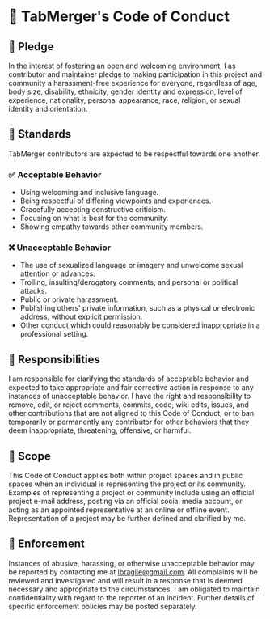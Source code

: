 # 📜 TabMerger's Code of Conduct

## 📌 Pledge

In the interest of fostering an open and welcoming environment, I as contributor and maintainer pledge to making participation in this project and
community a harassment-free experience for everyone, regardless of age, body size, disability, ethnicity, gender identity and expression, level of experience, nationality, personal appearance, race, religion, or sexual identity and orientation.

## 📏 Standards

TabMerger contributors are expected to be respectful towards one another.

### ✅ Acceptable Behavior

- Using welcoming and inclusive language.
- ​Being respectful of differing viewpoints and experiences.
- ​Gracefully accepting constructive criticism.
- ​Focusing on what is best for the community.
- ​Showing empathy towards other community members.

### ❌ Unacceptable Behavior

- The use of sexualized language or imagery and unwelcome sexual attention or advances.
- Trolling, insulting/derogatory comments, and personal or political attacks.
- Public or private harassment.
- Publishing others' private information, such as a physical or electronic address, without explicit permission.
- Other conduct which could reasonably be considered inappropriate in a professional setting.

## 📝 Responsibilities

I am responsible for clarifying the standards of acceptable behavior and expected to take appropriate and fair corrective action in response to any instances of unacceptable behavior. I have the right and responsibility to remove, edit, or reject comments, commits, code, wiki edits, issues, and other contributions that are not aligned to this Code of Conduct, or to ban temporarily or permanently any contributor for other behaviors that they deem inappropriate, threatening, offensive, or harmful.

## 🔬 Scope

This Code of Conduct applies both within project spaces and in public spaces when an individual is representing the project or its community. Examples of representing a project or community include using an official project e-mail address, posting via an official social media account, or acting as an appointed representative at an online or offline event. Representation of a project may be further defined and clarified by me.

## 🚓 Enforcement

Instances of abusive, harassing, or otherwise unacceptable behavior may be reported by contacting me at lbragile@gmail.com. All complaints will be reviewed and investigated and will result in a response that is deemed necessary and appropriate to the circumstances. I am obligated to maintain confidentiality with regard to the reporter of an incident. Further details of specific enforcement policies may be posted separately.
